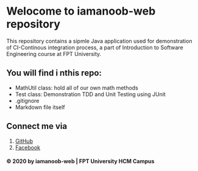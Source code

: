 # Welocome to iamanoob-web repository
This repository contains a sipmle Java application used for demonstration 
of CI-Continous integration process, a part of Introduction to Software 
Engineering course at FPT University.

## You will find i nthis repo:
* MathUtil class: hold all of our own math methods
* Test class: Demonstration TDD and Unit Testing using JUnit
* .gitignore
* Markdown file itself

## Connect me via
1. [GitHub](https://github.com/iamanoob-web)
2. [Facebook](https://www.facebook.com/profile.php?id=100007356814590)

#### © 2020 by iamanoob-web | FPT University HCM Campus